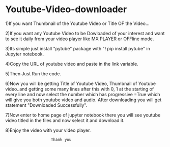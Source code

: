 # Youtube-Video-downloader
1)If you want Thumbnail of the Youtube Video or Title OF the Video...

2)If you want any Youtube Video to be Dowloaded of your interest and want to see it daily from your video player like MX PLAYER or OFFline mode.

3)Its simple just install "pytube" package with "! pip install pytube" in Jupyter notebook.

4)Copy the URL of youtube video and paste in the link variable.

5)Then Just Run the code.

6)Now you will be getting Title of Youtube Video, Thumbnail of Youtube video..and getting some many lines after this with 0, 1 at the starting of every line and now select the number which has progressive =True which will give you both youtube video and audio. After downloading you will get statement "Downloaded Successfully".

7)Now enter to home page of jupyter notebook there you will see youtube video titled in the files and now select it and download it.

8)Enjoy the video with your video player.

                        Thank you
